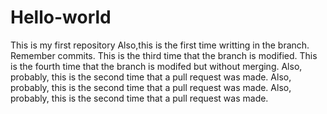# Hello-world
This is my first repository
Also,this is the first time writting in the branch.
Remember commits.
This is the third time that the branch is modified.
This is the fourth time that the branch is modifed but without merging.
Also, probably, this is the second time that a pull request was made.
Also, probably, this is the second time that a pull request was made.
Also, probably, this is the second time that a pull request was made.
